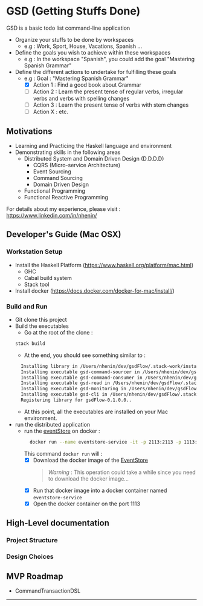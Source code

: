 
# GSD (Getting Stuffs Done)

GSD  is a basic todo list command-line application
- Organize your stuffs to be done by workspaces
    - e.g : Work, Sport, House, Vacations, Spanish ...
- Define the goals you wish to achieve within these workspaces
   - e.g : In the workspace "Spanish", you could add the goal "Mastering Spanish Grammar"
- Define the different actions to undertake for fulfilling these goals
   - e.g : Goal : "Mastering Spanish Grammar"
     - [x] Action 1 : Find a good book about Grammar
     - [ ] Action 2 : Learn the present tense of regular verbs, irregular verbs and verbs with spelling changes
     - [ ] Action 3 : Learn the present tense of verbs with stem changes
     - [ ] Action X : etc.

## Motivations

- Learning and Practicing the Haskell language and environment
- Demonstrating skills in the following areas
    - Distributed System and Domain Driven Design (D.D.D.D)
      - CQRS (Micro-service Architecture)
      - Event Sourcing
      - Command Sourcing
      - Domain Driven Design
    - Functional Programming
    - Functional Reactive Programming

For details about my experience, please visit :
https://www.linkedin.com/in/nhenin/

## Developer's Guide (Mac OSX)

### Workstation Setup

- Install the Haskell Platform (https://www.haskell.org/platform/mac.html)
    - GHC
    - Cabal build system
    - Stack tool
- Install docker (https://docs.docker.com/docker-for-mac/install/)

### Build and Run

- Git clone this project
- Build the executables
    - Go at the root of the clone :
    ```bash
    stack build
    ```
    - At the end, you should see something similar to :
    ```bash
      Installing library in /Users/nhenin/dev/gsdFlow/.stack-work/install/x86_64-osx/lts-13.0/8.6.3/lib/x86_64-osx-ghc-8.6.3/gsdFlow-0.1.0.0-I94do1kjiSNDk01E3dY4Vi
      Installing executable gsd-command-sourcer in /Users/nhenin/dev/gsdFlow/.stack-work/install/x86_64-osx/lts-13.0/8.6.3/bin
      Installing executable gsd-command-consumer in /Users/nhenin/dev/gsdFlow/.stack-work/install/x86_64-osx/lts-13.0/8.6.3/bin
      Installing executable gsd-read in /Users/nhenin/dev/gsdFlow/.stack-work/install/x86_64-osx/lts-13.0/8.6.3/bin
      Installing executable gsd-monitoring in /Users/nhenin/dev/gsdFlow/.stack-work/install/x86_64-osx/lts-13.0/8.6.3/bin
      Installing executable gsd-cli in /Users/nhenin/dev/gsdFlow/.stack-work/install/x86_64-osx/lts-13.0/8.6.3/bin
      Registering library for gsdFlow-0.1.0.0..
    ```
    - At this point, all the executables are installed on your Mac environment.
- run the distributed application
    - run the [eventStore](https://eventstore.org/) on docker :
      ```bash
        docker run --name eventstore-service -it -p 2113:2113 -p 1113:1113 eventstore/eventstore
      ```
      This command `docker run` will :
        - [x] Download the docker image of the [EventStore](https://eventstore.org/)
           > *Warning* : This operation could take a while since you need to download the docker image...
        - [x] Run that docker image into a docker container named `eventstore-service`
        - [x] Open the docker container on the port 1113

## High-Level documentation
### Project Structure
### Design Choices

## MVP Roadmap

- CommandTransactionDSL


------------------------



